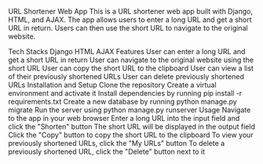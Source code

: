 

URL Shortener Web App
This is a URL shortener web app built with Django, HTML, and AJAX. The app allows users to enter a long URL and get a short URL in return. Users can then use the short URL to navigate to the original website.

Tech Stacks
Django
HTML
AJAX
Features
User can enter a long URL and get a short URL in return
User can navigate to the original website using the short URL
User can copy the short URL to the clipboard
User can view a list of their previously shortened URLs
User can delete previously shortened URLs
Installation and Setup
Clone the repository
Create a virtual environment and activate it
Install dependencies by running pip install -r requirements.txt
Create a new database by running python manage.py migrate
Run the server using python manage.py runserver
Usage
Navigate to the app in your web browser
Enter a long URL into the input field and click the "Shorten" button
The short URL will be displayed in the output field
Click the "Copy" button to copy the short URL to the clipboard
To view your previously shortened URLs, click the "My URLs" button
To delete a previously shortened URL, click the "Delete" button next to it

